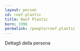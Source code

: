 ```yaml
---
layout: person
id: roof.plastic
title: Roof Plastic
born: 1996
permalink: /people/roof.plastic
---
```


Dettagli della persona 